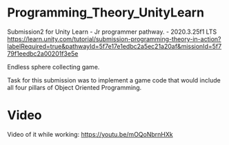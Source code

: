# Programming_Theory_UnityLearn
 Submission2 for Unity Learn - Jr programmer pathway. - 2020.3.25f1 LTS
 https://learn.unity.com/tutorial/submission-programming-theory-in-action?labelRequired=true&pathwayId=5f7e17e1edbc2a5ec21a20af&missionId=5f779f1eedbc2a00201f3e5e
 
 Endless sphere collecting game. 
 
 Task for this submission was to implement a game code that would include all four pillars of Object Oriented Programming.

# Video

Video of it while working: https://youtu.be/mOQoNbrnHXk
